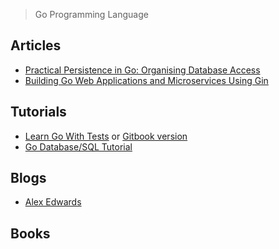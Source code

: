 > Go Programming Language

## Articles

* [Practical Persistence in Go: Organising Database Access](https://www.alexedwards.net/blog/organising-database-access)
* [Building Go Web Applications and Microservices Using Gin](https://semaphoreci.com/community/tutorials/building-go-web-applications-and-microservices-using-gin)

## Tutorials

* [Learn Go With Tests](https://github.com/quii/learn-go-with-tests) or [Gitbook version](https://quii.gitbook.io/learn-go-with-tests)
* [Go Database/SQL Tutorial](http://go-database-sql.org/)

## Blogs

* [Alex Edwards](https://www.alexedwards.net/blog/)

## Books